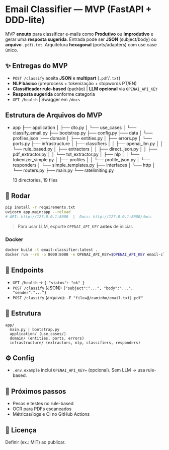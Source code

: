 # Email Classifier — MVP (FastAPI + DDD-lite)

MVP **enxuto** para classificar e-mails como **Produtivo** ou **Improdutivo** e gerar uma **resposta sugerida**.
Entrada pode ser **JSON** (subject/body) ou **arquivo** `.pdf`/`.txt`. Arquitetura **hexagonal** (ports/adapters) com use case único.

## ✨ Entregas do MVP

- `POST /classify` aceita **JSON** e **multipart** (`.pdf`/`.txt`)
- **NLP básico** (preprocess + tokenização + stopwords PT/EN)
- **Classificador rule-based** (padrão) | **LLM opcional** via `OPENAI_API_KEY`
- **Resposta sugerida** conforme categoria
- `GET /health` | Swagger em `/docs`

## Estrutura de Arquivos do MVP

- app
  ├── application
  │ ├── dto.py
  │ └── use_cases
  │ └── classify_email.py
  ├── bootstrap.py
  ├── config.py
  ├── data
  │ └── profiles.json
  ├── domain
  │ ├── entities.py
  │ ├── errors.py
  │ └── ports.py
  ├── infrastructure
  │ ├── classifiers
  │ │ ├── openai_llm.py
  │ │ └── rule_based.py
  │ ├── extractors
  │ │ ├── direct_json.py
  │ │ ├── pdf_extractor.py
  │ │ └── txt_extractor.py
  │ ├── nlp
  │ │ └── tokenizer_simple.py
  │ ├── profiles
  │ │ └── profile_json.py
  │ └── responders
  │ └── simple_templates.py
  ├── interfaces
  │ └── http
  │ └── routers.py
  ├── main.py
  └── ratelimiting.py

  13 directories, 19 files

## 🚀 Rodar

```bash
pip install -r requirements.txt
uvicorn app.main:app --reload
# API: http://127.0.0.1:8000  |  Docs: http://127.0.0.1:8000/docs
```

> Para usar LLM, exporte `OPENAI_API_KEY` **antes** de iniciar.

### Docker

```bash
docker build -t email-classifier:latest .
docker run --rm -p 8000:8000 -e OPENAI_API_KEY=$OPENAI_API_KEY email-classifier:latest
```

## 🔌 Endpoints

- `GET /health` → `{ "status": "ok" }`
- `POST /classify` (JSON): `{"subject":"...", "body":"...", "sender":"..."}`
- `POST /classify` (arquivo): `-F "file=@/caminho/email.txt|.pdf"`

## 🧱 Estrutura

```
app/
  main.py | bootstrap.py
  application/ (use_cases/)
  domain/ (entities, ports, errors)
  infrastructure/ (extractors, nlp, classifiers, responders)
```

## ⚙️ Config

- `.env.example` inclui `OPENAI_API_KEY=` (opcional). Sem LLM → usa rule-based.

## 📍 Próximos passos

- Pesos e testes no rule-based
- OCR para PDFs escaneados
- Métricas/logs e CI no GitHub Actions

## 📄 Licença

Definir (ex.: MIT) ao publicar.

